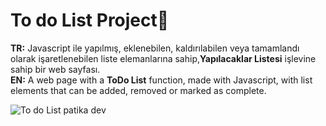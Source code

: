 # To do List Project🙌
<b>TR:</b> Javascript ile yapılmış, eklenebilen, kaldırılabilen veya tamamlandı olarak işaretlenebilen liste elemanlarına sahip,<b>Yapılacaklar Listesi</b> işlevine sahip bir web sayfası.<br>
<b>EN:</b> A web page with a <b>ToDo List</b> function, made with Javascript, with list elements that can be added, removed or marked as complete.

![To do List patika dev](https://user-images.githubusercontent.com/109991448/231138592-74743a95-dfa2-4db0-a36d-1f72cf2225c9.jpg)
